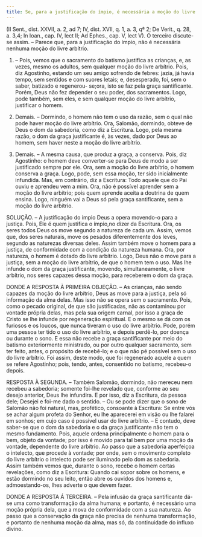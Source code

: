 ```yaml
---
title: Se, para a justificação do ímpio, é necessária a moção do livre arbítrio
---
```


(II Sent., dist. XXVII, a. 2, ad 7; IV, dist. XVII, q. 1, a. 3, qª 2; De Verit., q. 28, a. 3,4; In Ioan., cap. IV, lect II; Ad Ephes., cap. V, lect V).
  O terceiro discute-se assim. – Parece que, para a justificação do ímpio, não é necessária nenhuma moção do livre arbítrio.  

1. – Pois, vemos que o sacramento do batismo justifica as crianças, e, as vezes, mesmo os adultos, sem qualquer moção do livre arbítrio. Pois, diz Agostinho, estando um seu amigo sofrendo de febres: jazia, já havia tempo, sem sentidos e com suores letais; e, desesperado, foi, sem o saber, batizado e regenerou- se;ora, isto se faz pela graça santificante. Porém, Deus não fez depender o seu poder, dos sacramentos. Logo, pode também, sem eles, e sem qualquer moção do livre arbítrio, justificar o homem.  

2. Demais. – Dormindo, o homem não tem o uso da razão, sem o qual não pode haver moção do livre arbítrio. Ora, Salomão, dormindo, obteve de Deus o dom da sabedoria, como diz a Escritura. Logo, pela mesma razão, o dom da graça justificante é, às vezes, dado por Deus ao homem, sem haver neste a moção do livre arbítrio.  

3. Demais. – A mesma causa, que produz a graça, a conserva. Pois, diz Agostinho: o homem deve converter-se para Deus de modo a ser justificado sempre por ele. Ora, sem a moção do livre arbítrio, o homem conserva a graça. Logo, pode, sem essa moção, ter sido inicialmente infundida.  Mas, em contrário, diz a Escritura: Todo aquele que do Pai ouviu e aprendeu vem a mim. Ora, não é possível aprender sem a moção do livre arbítrio; pois quem aprende aceita a doutrina de quem ensina. Logo, ninguém vai a Deus só pela graça santificante, sem a moção do livre arbítrio.  

SOLUÇÃO. – A justificação do ímpio Deus a opera movendo-o para a justiça. Pois, Ele é quem justifica o ímpio,no dizer da Escritura. Ora, os seres todos Deus os move segundo a natureza de cada um. Assim, vemos que, dos seres naturais, move os pesados diferentemente dos leves, segundo as naturezas diversas deles. Assim também move o homem para a justiça, de conformidade com a condição da natureza humana. Ora, por natureza, o homem é dotado do livre arbítrio. Logo, Deus não o move para a justiça, sem a moção do livre arbítrio, de que o homem tem o uso. Mas lhe infunde o dom da graça justificante, movendo, simultaneamente, o livre arbítrio, nos seres capazes dessa moção, para receberem o dom da graça. 

DONDE A RESPOSTA À PRIMEIRA OBJEÇÃO. – As crianças, não sendo capazes da moção do livre arbítrio, Deus as move para a justiça, pela só informação da alma delas. Mas isso não se opera sem o sacramento. Pois, como o pecado original, de que são justificadas, não as contaminou por vontade própria delas, mas pela sua origem carnal, por isso a graça de Cristo se lhe infunde por regeneração espiritual. E o mesmo se dá com os furiosos e os loucos, que nunca tiveram o uso do livre arbítrio. Pode, porém uma pessoa ter tido o uso do livre arbítrio, e depois perdê-lo, por doença ou durante o sono. E essa não recebe a graça santificante por meio do batismo exteriormente ministrado, ou por outro qualquer sacramento, sem ter feito, antes, o propósito de recebê-lo; e o que não pé possível sem o uso do livre arbítrio. Foi assim, deste modo, que foi regenerado aquele a quem se refere Agostinho; pois, tendo, antes, consentido no batismo, recebeu-o depois.  

RESPOSTA À SEGUNDA. – Também Salomão, dormindo, não mereceu nem recebeu a sabedoria; somente foi-lhe revelado que, conforme ao seu desejo anterior, Deus lhe infundira. E por isso, diz a Escritura, da pessoa dele; Desejei e foi-me dado o sentido. – Ou se pode dizer que o sono de Salomão não foi natural, mas, profético, consoante à Escritura: Se entre vós se achar algum profeta do Senhor, eu lhe aparecerei em visão ou lhe falarei em sonhos; em cujo caso é possível usar do livre arbítrio. – E contudo, deve saber-se que o dom da sabedoria e o da graça justificante não tem o mesmo fundamento. Pois, aquele ordena principalmente o homem para o bem, objeto da vontade; por isso é movido para tal bem por uma moção da vontade, dependente do livre arbítrio. Ao passo que a sabedoria aperfeiçoa o intelecto, que procede à vontade; por onde, sem o movimento completo do livre arbítrio o intelecto pode ser iluminado pelo dom as sabedoria. Assim também vemos que, durante o sono, recebe o homem certas revelações, como diz a Escritura: Quando cai sopor sobre os homens, e estão dormindo no seu leito, então abre os ouvidos dos homens e, admoestando-os, lhes adverte o que devem fazer.  

DONDE A RESPOSTA Á TERCEIRA. – Pela infusão da graça santificante dá-se uma como transformação da alma humana; e portanto, é necessário uma moção própria dela, que a mova de conformidade com a sua natureza. Ao passo que a conservação da graça não precisa de nenhuma transformação, e portanto de nenhuma moção da alma, mas só, da continuidade do influxo divino.